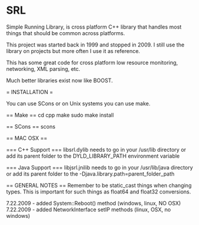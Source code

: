 SRL
===

Simple Running Library, is cross platform C++ library that handles most things that should be common across platforms.

This project was started back in 1999 and stopped in 2009.  I still use the library on projects but more often I use it as reference.

This has some great code for cross platform low resource monitoring, networking, XML parsing, etc.

Much better libraries exist now like BOOST.

= INSTALLATION =

You can use SCons or on Unix systems you can use make.


== Make ==
cd cpp
make
sudo make install

== SCons ==
scons 

== MAC OSX ==

=== C++ Support ===
libsrl.dylib needs to go in your /usr/lib directory 
or 
add its parent folder to the DYLD_LIBRARY_PATH environment variable

=== Java Support ===
libjsrl.jnilib  needs to go in your /usr/lib/java directory 
or 
add its parent folder to the -Djava.library.path=parent_folder_path





== GENERAL NOTES ==
Remember to be static_cast things when changing types.  This is important 
for such things as float64 and float32 conversions.


7.22.2009 - added System::Reboot() method (windows, linux, NO OSX)
7.22.2009 - added NetworkInterface setIP methods (linux, OSX, no windows)
